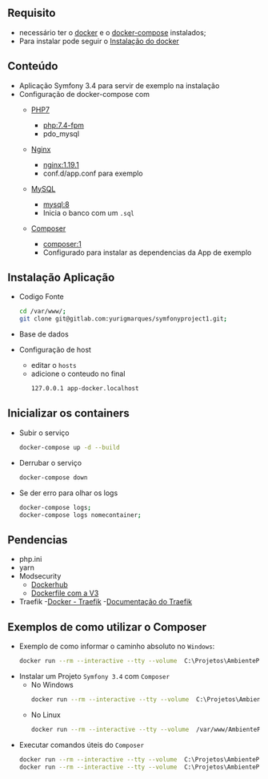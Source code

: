 ## Requisito
  - necessário ter o [docker](https://docs.docker.com/install/linux/docker-ce/centos/) e o [docker-compose](https://github.com/docker/compose/) instalados;
  - Para instalar pode seguir o [Instalação do docker](./instalação_docker.md)

## Conteúdo
  - Aplicação Symfony 3.4 para servir de exemplo na instalação
  - Configuração de docker-compose com
    - [PHP7](https://pt.wikipedia.org/wiki/PHP)
        - [php:7.4-fpm](https://hub.docker.com/_/php)
        - pdo_mysql
    - [Nginx](https://pt.wikipedia.org/wiki/Nginx)
        - [nginx:1.19.1](https://hub.docker.com/_/nginx)
        - conf.d/app.conf para exemplo
    - [MySQL](https://pt.wikipedia.org/wiki/MySQL)
        - [mysql:8](https://hub.docker.com/_/mysql)
        - Inicia o banco com um `.sql`

    - [Composer](https://getcomposer.org) 
        - [composer:1](https://hub.docker.com/_/composer)
        - Configurado para instalar as dependencias da App de exemplo


## Instalação Aplicação
  - Codigo Fonte
    ```bash
    cd /var/www/;
    git clone git@gitlab.com:yurigmarques/symfonyproject1.git;
    ```
  - Base de dados
    

  - Configuração de host
    - editar o `hosts`
    - adicione o conteudo no final
      ```bash
      127.0.0.1 app-docker.localhost
      ```

## Inicializar os containers
  - Subir o serviço
      ```bash
      docker-compose up -d --build
      ```
  - Derrubar o serviço 
      ```bash
      docker-compose down
      ```
  - Se der erro para olhar os logs
      ```bash
      docker-compose logs;
      docker-compose logs nomecontainer;
      ```


## Pendencias
  - php.ini
  - yarn
  - Modsecurity
    - [Dockerhub](https://hub.docker.com/r/owasp/modsecurity)
    - [Dockerfile com a V3](https://github.com/coreruleset/modsecurity-docker/blob/master/v3-nginx/Dockerfile)
  - Traefik
    -[Docker - Traefik](https://docs.traefik.io/v1.7/configuration/backends/docker)
    -[Documentação do Traefik](https://docs.traefik.io/v1.7/#1-launch-traefik-tell-it-to-listen-to-docker)


## Exemplos de como utilizar o Composer
- Exemplo de como informar o caminho absoluto no `Windows`:
    ```bash
    docker run --rm --interactive --tty --volume  C:\Projetos\AmbientePHP\:/app composer create-project symfony/framework-standard-edition my_project_name;
    ```
- Instalar um Projeto `Symfony 3.4` com `Composer`
  - No Windows
    ```bash
    docker run --rm --interactive --tty --volume  C:\Projetos\AmbientePHP\:/app composer create-project symfony/framework-standard-edition my_project_name;
    ```
  - No Linux
    ```bash
    docker run --rm --interactive --tty --volume  /var/www/AmbientePHP/:/app composer create-project symfony/framework-standard-edition my_project_name;
    ```
- Executar comandos úteis do `Composer`
    ```bash
    docker run --rm --interactive --tty --volume  C:\Projetos\AmbientePHP\app\:/app composer install;
    docker run --rm --interactive --tty --volume  C:\Projetos\AmbientePHP\app\:/app composer update
    ```
